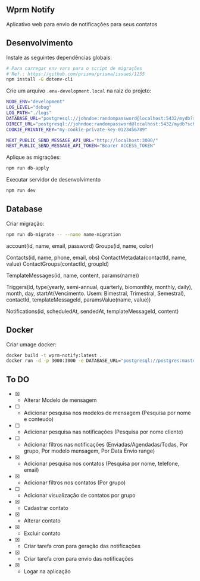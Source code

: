 ## Wprm Notify

Aplicativo web para envio de notificações para seus contatos

## Desenvolvimento

Instale as seguintes dependências globais:

```sh
# Para carregar env vars para o script de migrações
# Ref.: https://github.com/prisma/prisma/issues/1255
npm install -G dotenv-cli
```

Crie um arquivo `.env-development.local` na raiz do projeto:

```sh
NODE_ENV="development"
LOG_LEVEL="debug"
LOG_PATH="./logs"
DATABASE_URL="postgresql://johndoe:randompassword@localhost:5432/mydb?schema=public"
DIRECT_URL="postgresql://johndoe:randompassword@localhost:5432/mydb?schema=public"
COOKIE_PRIVATE_KEY="my-cookie-private-key-0123456789"

NEXT_PUBLIC_SEND_MESSAGE_API_URL="http://localhost:3000/"
NEXT_PUBLIC_SEND_MESSAGE_API_TOKEN="Bearer ACCESS_TOKEN"
```

Aplique as migrações:

```sh
npm run db-apply
```

Executar servidor de desenvolvimento

```bash
npm run dev
```

## Database

Criar migração:

```sh
npm run db-migrate -- --name name-migration
```

account(id, name, email, password)
Groups(id, name, color)

Contacts(id, name, phone, email, obs)
ContactMetadata(contactId, name, value)
ContactGroups(contactId, groupId)

TemplateMessages(id, name, content, params(name))

Triggers(id, type(yearly, semi-annual, quarterly, biomonthly, monthly, daily), month, day, startAt(Vencimento. Usem: Bimestral, Trimestral, Semestral), contactId, templateMessageId, paramsValue(name, value))

Notifications(id, scheduledAt, sendedAt, templateMessageId, content)

## Docker

Criar umage docker:

```sh
docker build -t wprm-notify:latest .
docker run -d -p 3000:3000 -e DATABASE_URL="postgresql://postgres:masterkey@host.docker.internal:5432/wprmnotify?schema=public" -e COOKIE_PRIVATE_KEY="my-cookie-private-key-0123456789" -e NEXT_PUBLIC_SEND_MESSAGE_API_URL="http://localhost:5000/" -e SEND_MESSAGE_API_URL="http://localhost:5000/" --add-host host.docker.internal:host-gateway wprm-notify:latest
```

## To DO

- [x] - Alterar Modelo de mensagem
- [ ] - Adicionar pesquisa nos modelos de mensagem (Pesquisa por nome e conteudo)
- [ ] - Adicionar pesquisa nas notificações (Pesquisa por nome cliente)
- [ ] - Adicionar filtros nas notificações (Enviadas/Agendadas/Todas, Por grupo, Por modelo mensagem, Por Data Envio range)
- [x] - Adicionar pesquisa nos contatos (Pesquisa por nome, telefone, email)
- [x] - Adicionar filtros nos contatos (Por grupo)
- [ ] - Adicionar visualização de contatos por grupo
- [x] - Cadastrar contato
- [x] - Alterar contato
- [x] - Excluir contato
- [x] - Criar tarefa cron para geração das notificações
- [x] - Criar tarefa cron para envio das notificações
- [x] - Logar na aplicação